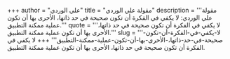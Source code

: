 +++
author = "علي الوردي"
title = "مقولة علي الوردي"
description = '''مقولة علي الوردي: لا يكفي في الفكرة أن تكون صحيحة في حد ذاتها، الأحرى بها أن تكون عملية ممكنة التطبيق.'''
quote = '''لا يكفي في الفكرة أن تكون صحيحة في حد ذاتها، الأحرى بها أن تكون عملية ممكنة التطبيق.'''
slug = '''لا-يكفي-في-الفكرة-أن-تكون-صحيحة-في-حد-ذاتها،-الأحرى-بها-أن-تكون-عملية-ممكنة-التطبيق'''
+++
لا يكفي في الفكرة أن تكون صحيحة في حد ذاتها، الأحرى بها أن تكون عملية ممكنة التطبيق.
